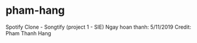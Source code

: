 # pham-hang
Spotify Clone - Songtify (project 1 - SIE)
Ngay hoan thanh: 5/11/2019
Credit: Pham Thanh Hang

